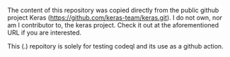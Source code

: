 The content of this repository was copied directly from the public github project Keras (https://github.com/keras-team/keras.git). I do not own, nor am I contributor to, the keras project. Check it out at the aforementioned URL if you are interested. 

This (.) repoitory is solely for testing codeql and its use as a github action. 
